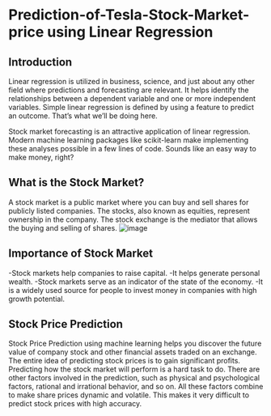 # Prediction-of-Tesla-Stock-Market-price using Linear Regression
## Introduction
Linear regression is utilized in business, science, and just about any other field where predictions and forecasting are relevant. It helps identify the relationships between a dependent variable and one or more independent variables. Simple linear regression is defined by using a feature to predict an outcome. That’s what we’ll be doing here.

Stock market forecasting is an attractive application of linear regression. Modern machine learning packages like scikit-learn make implementing these analyses possible in a few lines of code. Sounds like an easy way to make money, right?

## What is the Stock Market?
A stock market is a public market where you can buy and sell shares for publicly listed companies. The stocks, also known as equities, represent ownership in the company. The stock exchange is the mediator that allows the buying and selling of shares. 
![image](https://user-images.githubusercontent.com/83390750/158806088-bf98dc5f-d1f7-4546-a9be-e91be96de13f.png)

## Importance of Stock Market
-Stock markets help companies to raise capital.
-It helps generate personal wealth.
-Stock markets serve as an indicator of the state of the economy.
-It is a widely used source for people to invest money in companies with high growth potential.

## Stock Price Prediction
Stock Price Prediction using machine learning helps you discover the future value of company stock and other financial assets traded on an exchange. The entire idea of predicting stock prices is to gain significant profits. Predicting how the stock market will perform is a hard task to do. There are other factors involved in the prediction, such as physical and psychological factors, rational and irrational behavior, and so on. All these factors combine to make share prices dynamic and volatile. This makes it very difficult to predict stock prices with high accuracy. 

